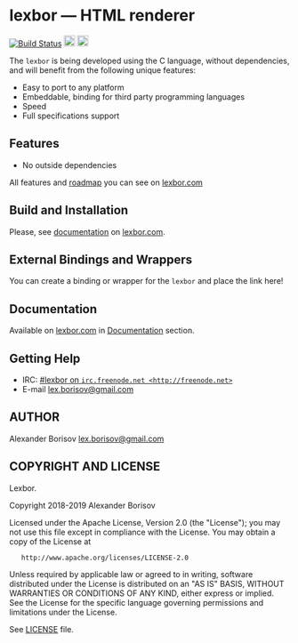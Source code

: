 # lexbor — HTML renderer

[![Build Status](https://travis-ci.org/lexbor/lexbor.svg?branch=master)](https://travis-ci.org/lexbor/lexbor)
<a href="http://www.facebook.com/sharer.php?u=https%3A%2F%2Fgithub.com%2Flexbor%2Flexbor" target="_blank"><img alt="" height=20 src="http://lexbor.com/img/facebool_share_button.png"></a>
<a href="https://twitter.com/intent/tweet?text=Development%20of%20an%20open%20source%20HTML%20Renderer%20library...&url=https%3A%2F%2Fgithub.com%2Flexbor%2Flexbor&hashtags=lexbor" target="_blank"><img alt="" height=20 src="http://lexbor.com/img/twitter_share_button.png"></a>

The `lexbor` is being developed using the C language, without dependencies, and will benefit from the following unique features:

* Easy to port to any platform
* Embeddable, binding for third party programming languages
* Speed
* Full specifications support

## Features

* No outside dependencies

All features and [roadmap](http://lexbor.com/roadmap/) you can see on [lexbor.com](http://lexbor.com)

## Build and Installation

Please, see [documentation](http://lexbor.com/docs/lexbor/#build_and_installation) on [lexbor.com](http://lexbor.com).

## External Bindings and Wrappers

You can create a binding or wrapper for the `lexbor` and place the link here!

## Documentation

Available on [lexbor.com](http://lexbor.com) in [Documentation](http://lexbor.com/docs/lexbor/) section.

## Getting Help

* IRC: [#lexbor on `irc.freenode.net <http://freenode.net>`](http://webchat.freenode.net?channels=%23lexbor)
* E-mail [lex.borisov@gmail.com](mailto:lex.borisov@gmail.com)

## AUTHOR

Alexander Borisov <lex.borisov@gmail.com>

## COPYRIGHT AND LICENSE

   Lexbor.

   Copyright 2018-2019 Alexander Borisov

   Licensed under the Apache License, Version 2.0 (the "License");
   you may not use this file except in compliance with the License.
   You may obtain a copy of the License at

       http://www.apache.org/licenses/LICENSE-2.0

   Unless required by applicable law or agreed to in writing, software
   distributed under the License is distributed on an "AS IS" BASIS,
   WITHOUT WARRANTIES OR CONDITIONS OF ANY KIND, either express or implied.
   See the License for the specific language governing permissions and
   limitations under the License.


See [LICENSE](https://github.com/lexborisov/lexbor/blob/master/LICENSE) file.
